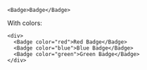```
<Badge>Badge</Badge>
```

With colors:

```
<div>
  <Badge color="red">Red Badge</Badge>
  <Badge color="blue">Blue Badge</Badge>
  <Badge color="green">Green Badge</Badge>
</div>
```
